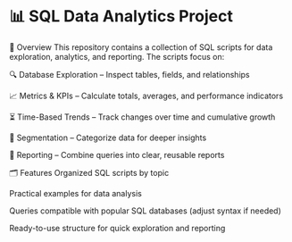 # 📊 SQL Data Analytics Project


📌 Overview
This repository contains a collection of SQL scripts for data exploration, analytics, and reporting.
The scripts focus on:

🔍 Database Exploration – Inspect tables, fields, and relationships

📈 Metrics & KPIs – Calculate totals, averages, and performance indicators

⏳ Time-Based Trends – Track changes over time and cumulative growth

🧩 Segmentation – Categorize data for deeper insights

📑 Reporting – Combine queries into clear, reusable reports

🗂️ Features
Organized SQL scripts by topic

Practical examples for data analysis

Queries compatible with popular SQL databases (adjust syntax if needed)

Ready-to-use structure for quick exploration and reporting


